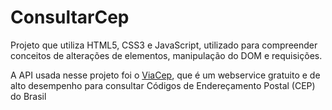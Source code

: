 # ConsultarCep

Projeto que utiliza HTML5, CSS3 e JavaScript, utilizado para compreender conceitos de alterações de elementos, manipulação do DOM e requisições.

A API usada nesse projeto foi o [ViaCep](https://viacep.com.br/), que é um webservice gratuito e de alto desempenho para consultar Códigos de Endereçamento Postal (CEP) do Brasil
